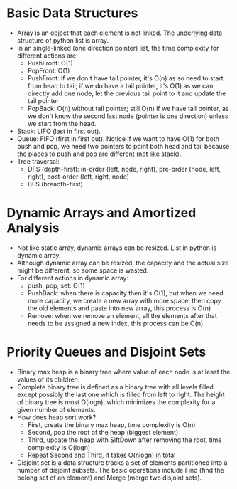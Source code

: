 # Basic Data Structures
* Array is an object that each element is not linked. The underlying data structure of python list is array.
* In an single-linked (one direction pointer) list, the time complexity for different actions are:
  * PushFront: O(1)
  * PopFront: O(1)
  * PushFront: if we don't have tail pointer, it's O(n) as so need to start from head to tail; if we do have a tail pointer, it's O(1) as we can directly add one node, let the previous tail point to it and update the tail pointer
  * PopBack: O(n) without tail pointer; still O(n) if we have tail pointer, as we don't know the second last node (pointer is one direction) unless we start from the head.
* Stack: LIFO (last in first out).
* Queue: FIFO (first in first out). Notice if we want to have O(1) for both push and pop, we need two pointers to point both head and tail because the places to push and pop are different (not like stack).
* Tree traversal:
  * DFS (depth-first): in-order (left, node, right), pre-order (node, left, right), post-order (left, right, node)
  * BFS (breadth-first)

# Dynamic Arrays and Amortized Analysis
* Not like static array, dynamic arrays can be resized. List in python is dynamic array.
* Although dynamic array can be resized, the capacity and the actual size might be different, so some space is wasted.
* For different actions in dynamic array:
  * push, pop, set: O(1)
  * PushBack: when there is capacity then it's O(1), but when we need more capacity, we create a new array with more space, then copy the old elements and paste into new array, this process is O(n)
  * Remove: when we remove an element, all the elements after that needs to be assigned a new index, this process can be O(n)

# Priority Queues and Disjoint Sets
* Binary max heap is a binary tree where value of each node is at least the values of its children.
* Complete binary tree is defined as a binary tree with all levels filled except possibly the last one which is filled from left to right. The height of binary tree is most O(logn), which minimizes the complexity for a given number of elements.
* How does heap sort work?
  * First, create the binary max heap, time complexity is O(n)
  * Second, pop the root of the heap (biggest element)
  * Third, update the heap with SiftDown after removing the root, time complexity is O(logn)
  * Repeat Second and Third, it takes O(nlogn) in total
* Disjoint set is a data structure tracks a set of elements partitioned into a number of disjoint subsets. The basic operations include Find (find the belong set of an element) and Merge (merge two disjoint sets).
